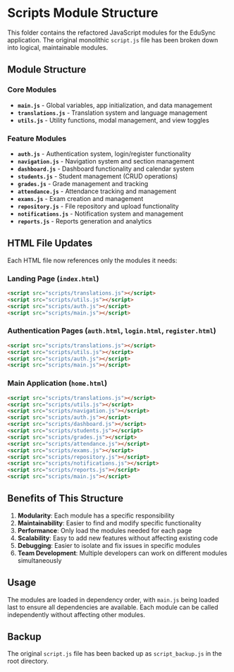 # Scripts Module Structure

This folder contains the refactored JavaScript modules for the EduSync application. The original monolithic `script.js` file has been broken down into logical, maintainable modules.

## Module Structure

### Core Modules
- **`main.js`** - Global variables, app initialization, and data management
- **`translations.js`** - Translation system and language management
- **`utils.js`** - Utility functions, modal management, and view toggles

### Feature Modules
- **`auth.js`** - Authentication system, login/register functionality
- **`navigation.js`** - Navigation system and section management
- **`dashboard.js`** - Dashboard functionality and calendar system
- **`students.js`** - Student management (CRUD operations)
- **`grades.js`** - Grade management and tracking
- **`attendance.js`** - Attendance tracking and management
- **`exams.js`** - Exam creation and management
- **`repository.js`** - File repository and upload functionality
- **`notifications.js`** - Notification system and management
- **`reports.js`** - Reports generation and analytics

## HTML File Updates

Each HTML file now references only the modules it needs:

### Landing Page (`index.html`)
```html
<script src="scripts/translations.js"></script>
<script src="scripts/utils.js"></script>
<script src="scripts/auth.js"></script>
<script src="scripts/main.js"></script>
```

### Authentication Pages (`auth.html`, `login.html`, `register.html`)
```html
<script src="scripts/translations.js"></script>
<script src="scripts/utils.js"></script>
<script src="scripts/auth.js"></script>
<script src="scripts/main.js"></script>
```

### Main Application (`home.html`)
```html
<script src="scripts/translations.js"></script>
<script src="scripts/utils.js"></script>
<script src="scripts/navigation.js"></script>
<script src="scripts/auth.js"></script>
<script src="scripts/dashboard.js"></script>
<script src="scripts/students.js"></script>
<script src="scripts/grades.js"></script>
<script src="scripts/attendance.js"></script>
<script src="scripts/exams.js"></script>
<script src="scripts/repository.js"></script>
<script src="scripts/notifications.js"></script>
<script src="scripts/reports.js"></script>
<script src="scripts/main.js"></script>
```

## Benefits of This Structure

1. **Modularity**: Each module has a specific responsibility
2. **Maintainability**: Easier to find and modify specific functionality
3. **Performance**: Only load the modules needed for each page
4. **Scalability**: Easy to add new features without affecting existing code
5. **Debugging**: Easier to isolate and fix issues in specific modules
6. **Team Development**: Multiple developers can work on different modules simultaneously

## Usage

The modules are loaded in dependency order, with `main.js` being loaded last to ensure all dependencies are available. Each module can be called independently without affecting other modules.

## Backup

The original `script.js` file has been backed up as `script_backup.js` in the root directory.
